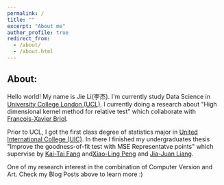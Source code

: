 ```yaml
---
permalink: /
title: ""
excerpt: "About me"
author_profile: true
redirect_from: 
  - /about/
  - /about.html
---
```



## About:

Hello world! My name is Jie Li(李杰). I'm currently study Data Science in [University College London (UCL)](https://www.ucl.ac.uk/statistics/). I currently doing a research about "High dimensional kernel method for relative test" which collaborate with [François-Xavier Briol](https://fxbriol.github.io). 

Prior to UCL, I got the first class degree of statistics major in [United International College (UIC)](https://dst.uic.edu.cn/stat/). In there I finished my undergraduates thesis "Improve the goodness-of-fit test with MSE Representatve points" which supervise by [Kai-Tai Fang](https://uic.edu.cn/faculty.htm#/ktfang/cn) and[Xiao-Ling Peng](https://faculty-en.uic.edu.cn/xlpeng/zh_CN/index.htm) and [Jia-Juan Liang](https://uic.edu.cn/faculty.htm#/jiajuanliang/cn). 

One of my research interest in the combination of Computer Version and Art. Check my Blog Posts above to learn more :)




